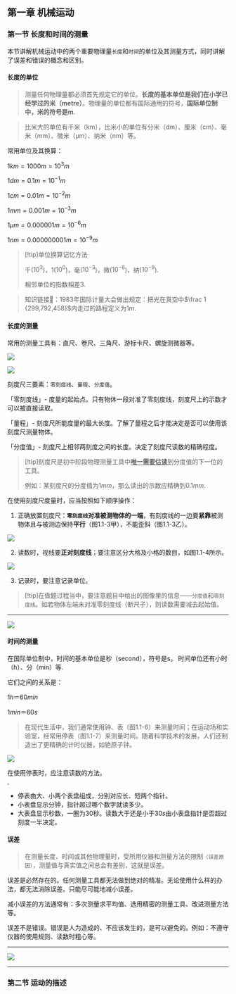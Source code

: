 ## 第一章 机械运动



### 第一节 长度和时间的测量

本节讲解机械运动中的两个重要物理量`长度`和`时间`的单位及其测量方式，同时讲解了误差和错误的概念和区别。



#### 长度的单位

> 测量任何物理量都必须首先规定它的单位。**长度的基本单位是我们在小学已经学过的米（metre）**。物理量的单位都有国际通用的符号，**国际单位制中，米的符号是m**.

> 比米大的单位有千米（km），比米小的单位有分米（dm）、厘米（cm）、毫米（mm）、微米（μm）、纳米（nm）等。

常用单位及其换算：

$1km=1000m=10^3m$

$1 dm = 0.1 m = 10^{-1} m$

$1 cm = 0.01 m = 10^{-2} m$

$1 mm = 0.001 m = 10^{-3} m$ 

$1 μm = 0.000 001 m = 10^{-6} m$ 

$1 nm = 0.000 000 001 m = 10^{-9} m$

> [!tip]单位换算记忆方法
>
> 千($10^3$)，1($10^0$)，毫($10^{-3}$)，微($10^{-6}$)，纳($10^{-9}$).
>
> 相邻单位的指数相差3.

> 知识链接🔗：1983年国际计量大会做出规定：把光在真空中$\frac 1 {299,792,458}$内走过的路程定义为$1m$.



#### 长度的测量

常用的测量工具有：直尺、卷尺、三角尺、游标卡尺、螺旋测微器等。

![](https://pic.imgdb.cn/item/663c18cc0ea9cb1403a4c69a.png)

![](https://pic.imgdb.cn/item/663c18e20ea9cb1403a4d936.png)

刻度尺三要素：`零刻度线`、`量程`、`分度值`。

「零刻度线」- 度量的起始点。只有物体一段对准了零刻度线，刻度尺上的示数才可以被直接读取。

「量程」- 刻度尺所能度量的最大长度。了解了量程之后才能决定是否可以使用该刻度尺测量物体。

「分度值」- 刻度尺上相邻两刻度之间的长度。决定了刻度尺读数的精确程度。

> [!tip]刻度尺是初中阶段物理测量工具中<u>**唯一需要估读**</u>到分度值的下一位的工具。
>
> 例如：某刻度尺的分度值为$1mm$，那么读出的示数应精确到$0.1mm$.

在使用刻度尺度量时，应当按照如下顺序操作：

1. 正确放置刻度尺：**`零刻度线`对准被测物体的一端**，有刻度线的一边要**紧靠**被测物体且与被测边保持**平行**（图1.1-3甲），不能歪斜（图1.1-3乙）。

![](https://pic.imgdb.cn/item/663c18e40ea9cb1403a4daa8.png)

2. 读数时，视线要**正对刻度线**；要注意区分大格及小格的数目，如图1.1-4所示。

![](https://pic.imgdb.cn/item/663c18e50ea9cb1403a4db73.png)

3. 记录时，要注意记录单位。



> [!tip]在做题过程当中，要注意题目中给出的图像里的信息——`分度值`和`零刻度线`。如若物体左端未对准零刻度线（断尺子），则读数需要减去起始值。

---

![](https://pic.imgdb.cn/item/663c18e10ea9cb1403a4d864.png)



#### 时间的测量

在国际单位制中，时间的基本单位是秒（second），符号是s。 时间单位还有小时（h）、分（min）等.

它们之间的关系是：

$1 h＝60 min$

$1 min＝60 s$

> 在现代生活中，我们通常使用钟、表（图1.1-6）来测量时间；在运动场和实验室，经常用停表（图1.1-7）来测量时间。随着科学技术的发展，人们还制造出了更精确的计时仪器，如铯原子钟。

![](https://pic.imgdb.cn/item/663c5bc20ea9cb1403041f5a.png)

在使用停表时，应注意读数的方法。

<img src="https://pic.imgdb.cn/item/663c5c1c0ea9cb1403049915.png" style="zoom:25%;" />

- 停表由大、小两个表盘组成，分别对应长、短两个指针。
- 小表盘显示分钟，指针超过哪个数字就读多少。
- 大表盘显示秒数，一圈为30秒。读数大于还是小于$30s$由小表盘指针是否超过刻度一半决定。



#### 误差

> 在测量长度、时间或其他物理量时，受所用仪器和测量方法的限制`（误差原因）`，测量值与真实值之间总会有差别，这就是误差。

误差是必然存在的。任何测量工具都无法做到绝对的精准。无论使用什么样的办法，都无法消除误差。只能尽可能地减小误差。

减小误差的方法通常有：多次测量求平均值、选用精密的测量工具、改进测量方法等。

误差不是错误。错误是人为造成的、不应该发生的，是可以避免的。例如：不遵守仪器的使用规则、读数时粗心等。

---

![](https://pic.imgdb.cn/item/663c5f420ea9cb140309272d.png)

---



### 第二节 运动的描述

